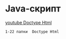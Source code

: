 # Java-скрипт


[youtube Doctype Html](https://www.youtube.com/watch?v=lGPXvj9Eqk0&list=PLir4Ol-qj7tXMnKq0pzpe3_bO493c51yO&index=1)

```
1-22 папки  Doctype Html
```
